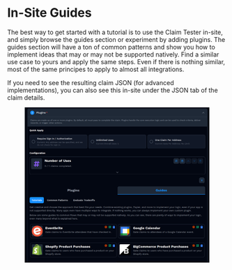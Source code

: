 # In-Site Guides

The best way to get started with a tutorial is to use the Claim Tester in-site, and simply browse the guides section or experiment by adding plugins. The guides section will have a ton of common patterns and show you how to implement ideas that may or may not be supported natively. Find a similar use case to yours and apply the same steps. Even if there is nothing similar, most of the same principes to apply to almost all integrations.

If you need to see the resulting claim JSON (for advanced implementations), you can also see this in-site under the JSON tab of the claim details.

<figure><img src="../../../.gitbook/assets/image (2) (1) (1) (1) (1) (1) (1) (1) (1) (1) (1) (1).png" alt=""><figcaption></figcaption></figure>

